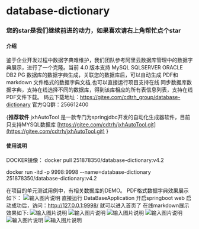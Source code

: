 # database-dictionary
### 您的star是我们继续前进的动力，如果喜欢请右上角帮忙点个star
#### 介绍
鉴于企业开发过程中数据字典难维护，我们团队参考阿里云数据库管理中的数据字典展示，进行了一个克隆。当前 4.0 版本支持 MySQL SQLSERVER ORACLE DB2 PG 数据库的数据字典生成，关联您的数据库后，可以自动生成 PDF和markdown 文件格式的数据字典文档,也可以直接运行项目支持在线
同步数据库数据字典，支持在线选择不同的数据库，得到该库相应的所有表信息列表，支持在线PDF文件下载。
码云下载地址：https://gitee.com/cdtrh_group/database-dictionary
官方QQ群：256612400

{**推荐软件**
 jxhAutoTool 是一款专门为springjdbc开发的自动化生成器软件，目前只支持MYSQL数据库 
 [https://gitee.com/cdtrh/jxhAutoTool.git](https://gitee.com/cdtrh/jxhAutoTool.git)
 }

#### 使用说明
DOCKER镜像：
docker pull 251878350/database-dictionary:v4.2

docker run -itd -p 9998:9998 --name=database-dictionary  251878350/database-dictionary:v4.2

在项目的单元测试用例中，有相关数据库的DEMO。
PDF格式数据字典效果展示如下：
![输入图片说明](https://images.gitee.com/uploads/images/2019/0909/165825_17d123d2_1447662.png "PDF2.png")
直接运行 DataBaseApplication 开启springboot web 启动成功后，访问：http://127.0.0.1:9998/ 就可以进入首页了
在线markdown展示效果如下:
![输入图片说明](https://images.gitee.com/uploads/images/2021/0128/130131_092f977c_1447662.png "index.png")
![输入图片说明](https://images.gitee.com/uploads/images/2019/0909/165904_b0614670_1447662.png "web2.png")
![输入图片说明](https://images.gitee.com/uploads/images/2019/0909/165915_f047f1b8_1447662.png "v4.png")
![输入图片说明](https://images.gitee.com/uploads/images/2019/0909/165926_da6ce172_1447662.png "web3.png")
![输入图片说明](https://images.gitee.com/uploads/images/2019/0909/165938_a32c886e_1447662.png "web4.png")
![输入图片说明](https://images.gitee.com/uploads/images/2021/0128/100215_a7621fc3_1447662.png "history.png")